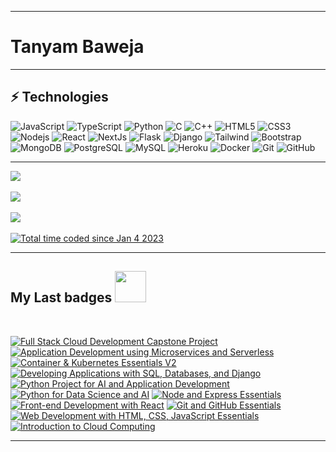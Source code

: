<hr />

# Tanyam Baweja

<hr />

<!-- Techonlogy Sheilds -->
<!-- https://shields.io/badge/-<lable>-<color>?style=flat&logo=<logo name from simple icons> -->
## ⚡ Technologies
![JavaScript](https://img.shields.io/badge/-JavaScript-black?style=flat&logo=javascript)
![TypeScript](https://img.shields.io/badge/-TypeScript-00446e?style=flat&logo=typescript)
![Python](https://img.shields.io/badge/-Python-black?style=flat&logo=Python)
![C](https://img.shields.io/badge/-C-00599C?style=flat&logo=c)
![C++](https://img.shields.io/badge/-C++-00599C?style=flat&logo=cplusplus)
![HTML5](https://img.shields.io/badge/-HTML5-E34F26?style=flat&logo=html5&logoColor=white)
![CSS3](https://img.shields.io/badge/-CSS3-1572B6?style=flat&logo=css3)
![Nodejs](https://img.shields.io/badge/-Nodejs-black?style=flat&logo=Node.js)
![React](https://img.shields.io/badge/-React-black?style=flat&logo=react)
![NextJs](https://img.shields.io/badge/-NextJs-black?style=flat&logo=nextdotjs)
![Flask](https://img.shields.io/badge/-Flask-black?style=flat&logo=flask)
![Django](https://img.shields.io/badge/-Django-092E20?style=flat&logo=django)
![Tailwind](https://img.shields.io/badge/-Tailwind-blue?style=flat&logo=tailwindcss)
![Bootstrap](https://img.shields.io/badge/-Bootstrap-563D7C?style=flat&logo=bootstrap)
![MongoDB](https://img.shields.io/badge/-MongoDB-black?style=flat&logo=mongodb)
![PostgreSQL](https://img.shields.io/badge/-PostgreSQL-336791?style=flat&logo=postgresql)
![MySQL](https://img.shields.io/badge/-MySQL-black?style=flat&logo=mysql)
![Heroku](https://img.shields.io/badge/-Heroku-430098?style=flat&logo=heroku)
![Docker](https://img.shields.io/badge/-Docker-black?style=flat&logo=docker)
![Git](https://img.shields.io/badge/-Git-black?style=flat&logo=git)
![GitHub](https://img.shields.io/badge/-GitHub-181717?style=flat&logo=github)


<hr />

<!-- Custom Personalized stats -->
<!-- https://github.com/anuraghazra/github-readme-stats -->
<a href="https://github.com/t4nae">
  <img align="center" src="https://github-readme-stats.vercel.app/api/top-langs/?username=t4nae&layout=compact&theme=transparent" />
  <br />
  <br />
  <img align="center" src="https://github-readme-stats.vercel.app/api?username=T4nae&theme=transparent&show_icons=true&rank_icon=github&hide=stars" />
</a>
<br />
<br />
<a href="https://wakatime.com/@T4nae">
  <img align="center"  src="https://github-readme-stats.vercel.app/api/wakatime?username=T4nae&layout=compact&theme=transparent" />
</a>
<br />
<br />
<a href="https://wakatime.com/@9c7edb95-27d6-44f8-820b-9c30da8cbd08">
   <img src="https://wakatime.com/badge/user/9c7edb95-27d6-44f8-820b-9c30da8cbd08.svg" alt="Total time coded since Jan 4 2023" />
</a>
<hr />

<h2> My Last badges <img src = "https://media.giphy.com/media/3orifgYbnsq43eFsdO/giphy.gif" width="50"> </h2>
<br />

<!--START_SECTION:badges-->
[![Full Stack Cloud Development Capstone Project](https://images.credly.com/size/100x100/images/fa418e1b-119d-4e79-b663-e6c20dfff214/Full_Stack_Cloud_Development_Capstone_Project.png)](http://www.credly.com/badges/4a39ebd7-b643-4fec-a177-0345e384fad9 "Full Stack Cloud Development Capstone Project")
[![Application Development using Microservices and Serverless](https://images.credly.com/size/100x100/images/49c40b34-794d-41c6-ace2-ec9a53a175de/Application_Development_using_Microservices_and_Serverless.png)](http://www.credly.com/badges/b4173f8f-c999-4472-b2ec-939169f50729 "Application Development using Microservices and Serverless")
[![Container & Kubernetes Essentials V2](https://images.credly.com/size/100x100/images/5e15f28e-93cb-4e91-9813-febd4b72c53f/image.png)](http://www.credly.com/badges/311cfea2-2798-44c8-9f2f-c2a13b96f56d "Container & Kubernetes Essentials V2")
[![Developing Applications with SQL, Databases, and Django](https://images.credly.com/size/100x100/images/a3ff2154-3ad0-4bbf-8405-c84e777bdc9a/Developing_Applications_with_SQL__Databases__and_Django.png)](http://www.credly.com/badges/8066fef7-c61c-4a8b-bcdf-55527d8d0be2 "Developing Applications with SQL, Databases, and Django")
[![Python Project for AI and Application Development](https://images.credly.com/size/100x100/images/3cd98d8a-c224-4f8f-a839-d0a87422f2c1/Python_Project_for_AI_and_Application_Development.png)](http://www.credly.com/badges/e00c14ab-2c7b-483f-bcb1-a60058171e2f "Python Project for AI and Application Development")
[![Python for Data Science and AI](https://images.credly.com/size/100x100/images/0571ab1d-f43b-43d9-9c68-8ebd0ebd61b7/Python_for_Data_Sci_and_AI_Foundational.png)](http://www.credly.com/badges/856c08da-c3c6-4d58-a744-8710ac124657 "Python for Data Science and AI")
[![Node and Express Essentials](https://images.credly.com/size/100x100/images/482f703c-e221-4667-91e6-4322c3210bc0/image.png)](http://www.credly.com/badges/1d2e689e-fe8e-4702-a7ae-20b2bab2e2f1 "Node and Express Essentials")
[![Front-end Development with React](https://images.credly.com/size/100x100/images/9dcdc294-79a6-47e5-a769-708c29c7c497/image.png)](http://www.credly.com/badges/c9538c5c-4a2a-473c-8eb3-54ec7e20eec5 "Front-end Development with React")
[![Git and GitHub Essentials](https://images.credly.com/size/100x100/images/23859131-d0ff-4f44-900f-bac86165b941/image.png)](http://www.credly.com/badges/f3686b5f-01b6-4fe4-9481-5f08172eb92f "Git and GitHub Essentials")
[![Web Development with HTML, CSS, JavaScript Essentials](https://images.credly.com/size/100x100/images/6240e108-1407-4773-8621-cc2e4736d4e6/Web_Development_with_HTML-CSS-JavaScript_Essentials.png)](http://www.credly.com/badges/8d5ef0f0-b9df-47f9-a6d6-2ccddd692a3a "Web Development with HTML, CSS, JavaScript Essentials")
[![Introduction to Cloud Computing](https://images.credly.com/size/100x100/images/2d178f89-4816-4190-8c4a-3bdbfec9db01/Dev_Skills_Network_-_Cloud_Computing_Core.png)](http://www.credly.com/badges/56636883-feb7-419e-b8c3-b74f95268e16 "Introduction to Cloud Computing")
<!--END_SECTION:badges-->
<hr />
